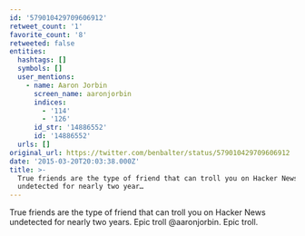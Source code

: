 ```yaml
---
id: '579010429709606912'
retweet_count: '1'
favorite_count: '8'
retweeted: false
entities:
  hashtags: []
  symbols: []
  user_mentions:
    - name: Aaron Jorbin
      screen_name: aaronjorbin
      indices:
        - '114'
        - '126'
      id_str: '14886552'
      id: '14886552'
  urls: []
original_url: https://twitter.com/benbalter/status/579010429709606912
date: '2015-03-20T20:03:38.000Z'
title: >-
  True friends are the type of friend that can troll you on Hacker News
  undetected for nearly two year…
---
```


True friends are the type of friend that can troll you on Hacker News undetected for nearly two years. Epic troll @aaronjorbin. Epic troll.